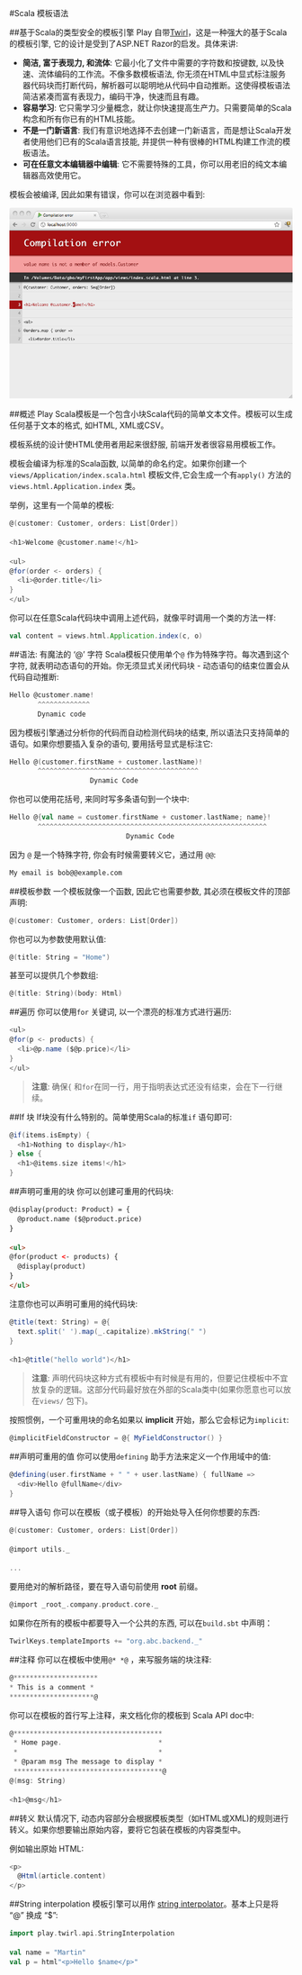 #Scala 模板语法


##基于Scala的类型安全的模板引擎
Play 自带[Twirl](https://github.com/playframework/twirl)，这是一种强大的基于Scala的模板引擎, 它的设计是受到了ASP.NET Razor的启发。具体来讲:

* **简洁, 富于表现力, 和流体**: 它最小化了文件中需要的字符数和按键数, 以及快速、流体编码的工作流。不像多数模板语法, 你无须在HTML中显式标注服务器代码块而打断代码，解析器可以聪明地从代码中自动推断。这使得模板语法简洁紧凑而富有表现力，编码干净，快速而且有趣。
* **容易学习**: 它只需学习少量概念，就让你快速提高生产力。只需要简单的Scala构念和所有你已有的HTML技能。
* **不是一门新语言**: 我们有意识地选择不去创建一门新语言，而是想让Scala开发者使用他们已有的Scala语言技能, 并提供一种有很棒的HTML构建工作流的模板语法。
* **可在任意文本编辑器中编辑**: 它不需要特殊的工具，你可以用老旧的纯文本编辑器高效使用它。

模板会被编译, 因此如果有错误，你可以在浏览器中看到:

![""](templatesError.png)


##概述
Play Scala模板是一个包含小块Scala代码的简单文本文件。模板可以生成任何基于文本的格式, 如HTML, XML或CSV。

模板系统的设计使HTML使用者用起来很舒服, 前端开发者很容易用模板工作。

模板会编译为标准的Scala函数, 以简单的命名约定。如果你创建一个`views/Application/index.scala.html` 模板文件,它会生成一个有`apply()` 方法的`views.html.Application.index` 类。

举例，这里有一个简单的模板:

```scala
@(customer: Customer, orders: List[Order])

<h1>Welcome @customer.name!</h1>

<ul>
@for(order <- orders) {
  <li>@order.title</li>
}
</ul>
```

你可以在任意Scala代码块中调用上述代码，就像平时调用一个类的方法一样:

```scala
val content = views.html.Application.index(c, o)
```


##语法: 有魔法的 ‘@’ 字符
Scala模板只使用单个`@` 作为特殊字符。每次遇到这个字符, 就表明动态语句的开始。你无须显式关闭代码块 - 动态语句的结束位置会从代码自动推断:

```scala
Hello @customer.name!
       ^^^^^^^^^^^^^
       Dynamic code
```

因为模板引擎通过分析你的代码而自动检测代码块的结束, 所以语法只支持简单的语句。如果你想要插入复杂的语句, 要用括号显式是标注它:

```scala
Hello @(customer.firstName + customer.lastName)!
       ^^^^^^^^^^^^^^^^^^^^^^^^^^^^^^^^^^^^^^^^
                    Dynamic Code
```

你也可以使用花括号, 来同时写多条语句到一个块中:

```scala
Hello @{val name = customer.firstName + customer.lastName; name}!
       ^^^^^^^^^^^^^^^^^^^^^^^^^^^^^^^^^^^^^^^^^^^^^^^^^^^^^^^^^
                             Dynamic Code
```

因为 `@` 是一个特殊字符, 你会有时候需要转义它，通过用 `@@`:

```html
My email is bob@@example.com
```


##模板参数
一个模板就像一个函数, 因此它也需要参数, 其必须在模板文件的顶部声明:

```scala
@(customer: Customer, orders: List[Order])
```

你也可以为参数使用默认值:

```scala
@(title: String = "Home")
```

甚至可以提供几个参数组:

```scala
@(title: String)(body: Html)
```


##遍历
你可以使用`for` 关键词, 以一个漂亮的标准方式进行遍历:

```scala
<ul>
@for(p <- products) {
  <li>@p.name ($@p.price)</li>
}
</ul>
```

> **注意**: 确保`{` 和`for`在同一行，用于指明表达式还没有结束，会在下一行继续。


##If 块
If块没有什么特别的。简单使用Scala的标准`if` 语句即可:

```scala
@if(items.isEmpty) {
  <h1>Nothing to display</h1>
} else {
  <h1>@items.size items!</h1>
}
```


##声明可重用的块
你可以创建可重用的代码块:

```html
@display(product: Product) = {
  @product.name ($@product.price)
}

<ul>
@for(product <- products) {
  @display(product)
}
</ul>
```

注意你也可以声明可重用的纯代码块:

```scala
@title(text: String) = @{
  text.split(' ').map(_.capitalize).mkString(" ")
}

<h1>@title("hello world")</h1>
```

> **注意**: 声明代码块这种方式有模板中有时候是有用的，但要记住模板中不宜放复杂的逻辑。这部分代码最好放在外部的Scala类中(如果你愿意也可以放在`views/` 包下)。

按照惯例，一个可重用块的命名如果以 **implicit** 开始，那么它会标记为`implicit`:

```scala
@implicitFieldConstructor = @{ MyFieldConstructor() }
```


##声明可重用的值
你可以使用`defining` 助手方法来定义一个作用域中的值:

```scala
@defining(user.firstName + " " + user.lastName) { fullName =>
  <div>Hello @fullName</div>
}
````


##导入语句
你可以在模板（或子模板）的开始处导入任何你想要的东西:

```scala
@(customer: Customer, orders: List[Order])

@import utils._

...
```

要用绝对的解析路径，要在导入语句前使用 **root** 前缀。

```scala
@import _root_.company.product.core._
```

如果你在所有的模板中都要导入一个公共的东西, 可以在`build.sbt` 中声明：

```scala
TwirlKeys.templateImports += "org.abc.backend._"
```


##注释
你可以在模板中使用`@* *@` ，来写服务端的块注释:

```scala
@*********************
* This is a comment *
*********************@
```

你可以在模板的首行写上注释，来文档化你的模板到 Scala API doc中:

```scala
@*************************************
 * Home page.                        *
 *                                   *
 * @param msg The message to display *
 *************************************@
@(msg: String)

<h1>@msg</h1>
```


##转义
默认情况下, 动态内容部分会根据模板类型（如HTML或XML)的规则进行转义。如果你想要输出原始内容，要将它包装在模板的内容类型中。

例如输出原始 HTML:

```scala
<p>
  @Html(article.content)
</p>
```


##String interpolation
模板引擎可以用作 [string interpolator](http://docs.scala-lang.org/overviews/core/string-interpolation.html)。基本上只是将 “@” 换成 “$”:

```scala
import play.twirl.api.StringInterpolation

val name = "Martin"
val p = html"<p>Hello $name</p>"
```